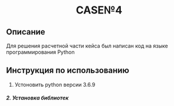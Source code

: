 <h1 align="center">CASE№4</h1>
<h2 align="center">
  
## Описание
Для решения расчетной части кейса был написан код на языке программирования Python

## Инструкция по использованию
1. Устоновить python версии 3.6.9
##### 2. Установка библиотек

